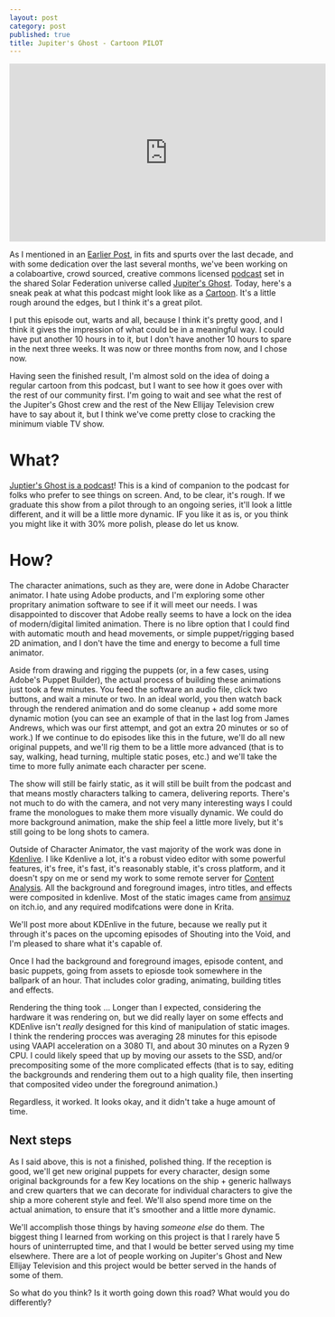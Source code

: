 ```yaml
---
layout: post
category: post
published: true
title: Jupiter's Ghost - Cartoon PILOT
---
```

<iframe title="Jupiter's Ghost [PILOT] - Generational Mice" src="https://vod.newellijay.tv/videos/embed/85ea7ad6-e603-490f-aba9-20debfc06c59" allowfullscreen="" sandbox="allow-same-origin allow-scripts allow-popups" width="560" height="315" frameborder="0"></iframe>

As I mentioned in an [Earlier Post](https://ajroach42.com/announcing-jupiter-s-ghost/), in fits and spurts over the last decade, and with some dedication over the last several months, we've been working on a colaboartive, crowd sourced, creative commons licensed [podcast](https://intergalactic.computer/social/podcasts/) set in the shared Solar Federation universe called [Jupiter's Ghost](https://intergalactic.computer). Today, here's a sneak peak at what this podcast might look like as a [Cartoon](https://vod.newellijay.tv/w/hx7PGjW5YqTG8c6q4nrD7R). It's a little rough around the edges, but I think it's a great pilot. 

I put this episode out, warts and all, because I think it's pretty good, and I think it gives the impression of what could be in a meaningful way. I could have put another 10 hours in to it, but I don't have another 10 hours to spare in the next three weeks. It was now or three months from now, and I chose now. 

Having seen the finished result, I'm almost sold on the idea of doing a regular cartoon from this podcast, but I want to see how it goes over with the rest of our community first. I'm going to wait and see what the rest of the Jupiter's Ghost crew and the rest of the New Ellijay Television crew have to say about it, but I think we've come pretty close to cracking the minimum viable TV show.

# What? 

[Juptier's Ghost is a podcast](https://intergalactic.computer)! This is a kind of companion to the podcast for folks who prefer to see things on screen. And, to be clear, it's rough. If we graduate this show from a pilot through to an ongoing series, it'll look a little different, and it will be a little more dynamic. IF you like it as is, or you think you might like it with 30% more polish, please do let us know. 

# How? 

The character animations, such as they are, were done in Adobe Character animator. I hate using Adobe products, and I'm exploring some other propritary animation software to see if it will meet our needs. I was disappointed to discover that Adobe really seems to have a lock on the idea of modern/digital limited animation. There is no libre option that I could find with automatic mouth and head movements, or simple puppet/rigging based 2D animation, and I don't have the time and energy to become a full time animator. 

Aside from drawing and rigging the puppets (or, in a few cases, using Adobe's Puppet Builder), the actual process of building these animations just took a few minutes. You feed the software an audio file, click two buttons, and wait a minute or two. In an ideal world, you then watch back through the rendered animation and do some cleanup + add some more dynamic motion (you can see an example of that in the last log from James Andrews, which was our first attempt, and got an extra 20 minutes or so of work.) If we continue to do episodes like this in the future, we'll do all new original puppets, and we'll rig them to be a little more advanced (that is to say, walking, head turning, multiple static poses, etc.) and we'll take the time to more fully animate each character per scene. 

The show will still be fairly static, as it will still be built from the podcast and that means mostly characters talking to camera, delivering reports. There's not much to do with the camera, and not very many interesting ways I could frame the monologues to make them more visually dynamic. We could do more background animation, make the ship feel a little more lively, but it's still going to be long shots to camera. 

Outside of Character Animator, the vast majority of the work was done in [Kdenlive](https://kdenlive.org/en/). I like Kdenlive a lot, it's a robust video editor with some powerful features, it's free, it's fast, it's reasonably stable, it's cross platform, and it doesn't spy on me or send my work to some remote server for [Content Analysis](https://www.dpreview.com/news/6341509927/adobes-content-analysis-program-raises-privacy-concern). All the background and foreground images, intro titles, and effects were composited in kdenlive. Most of the static images came from [ansimuz](https://ansimuz.itch.io/) on itch.io, and any required modifcations were done in Krita. 

We'll post more about KDEnlive in the future, because we really put it through it's paces on the upcoming episodes of Shouting into the Void, and I'm pleased to share what it's capable of. 

Once I had the background and foreground images, episode content, and basic puppets, going from assets to epiosde took somewhere in the ballpark of an hour. That includes color grading, animating, building titles and effects. 

Rendering the thing took ... Longer than I expected, considering the hardware it was rendering on, but we did really layer on some effects and KDEnlive isn't *really* designed for this kind of manipulation of static images. I think the rendering procces was averaging 28 minutes for this episode using VAAPI acceleration on a 3080 TI, and about 30 minutes on a Ryzen 9 CPU. I could likely speed that up by moving our assets to the SSD, and/or precompositing some of the more complicated effects (that is to say, editing the backgrounds and rendering them out to a high quality file, then inserting that composited video under the foreground animation.) 

Regardless, it worked. It looks okay, and it didn't take a huge amount of time. 

## Next steps 

As I said above, this is not a finished, polished thing. If the reception is good, we'll get new original puppets for every character, design some original backgrounds for a few Key locations on the ship + generic hallways and crew quarters that we can decorate for individual characters to give the ship a more coherent style and feel. We'll also spend more time on the actual animation, to ensure that it's smoother and a little more dynamic. 

We'll accomplish those things by having *someone else* do them. The biggest thing I learned from working on this project is that I rarely have 5 hours of uninterrupted time, and that I would be better served using my time elsewhere. There are a lot of people working on Jupiter's Ghost and New Ellijay Television and this project would be better served in the hands of some of them. 

So what do you think? Is it worth going down this road? What would you do differently?
